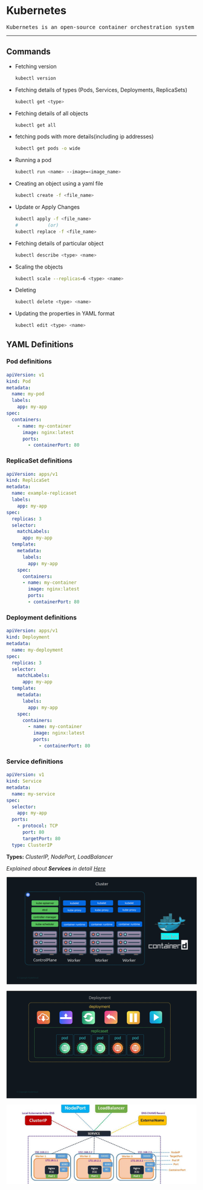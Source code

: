 # Kubernetes

<pre>Kubernetes is an open-source container orchestration system for automating software deployment, scaling, and management.</pre>

------

## Commands

+ Fetching version

    ```bash
    kubectl version
    ```

+ Fetching details of types (Pods, Services, Deployments, ReplicaSets)

    ```bash
    kubectl get <type>
    ```

+ Fetching details of all objects

    ```bash
    kubectl get all
    ```

+ fetching pods with more details(including ip addresses)

  ```bash
  kubectl get pods -o wide
  ```

+ Running a pod

    ```bash
    kubectl run <name> --image=<image_name>
    ```

+ Creating an object using a yaml file

    ```bash
    kubectl create -f <file_name>
    ```

+ Update or Apply Changes

    ```bash
    kubectl apply -f <file_name>
    #           (or)
    kubectl replace -f <file_name>
    ```

+ Fetching details of particular object

    ```bash
    kubectl describe <type> <name>
    ```

+ Scaling the objects

    ```bash
    kubectl scale --replicas=6 <type> <name>
    ```

+ Deleting

    ```bash
    kubectl delete <type> <name>
    ```

+ Updating the properties in YAML format

    ```bash
    kubectl edit <type> <name>
    ```

## YAML Definitions

### Pod definitions

```yaml
apiVersion: v1
kind: Pod
metadata:
  name: my-pod
  labels:
    app: my-app
spec:
  containers:
    - name: my-container
      image: nginx:latest
      ports:
        - containerPort: 80

```

### ReplicaSet definitions

```yaml
apiVersion: apps/v1
kind: ReplicaSet
metadata:
  name: example-replicaset
  labels:
    app: my-app
spec:
  replicas: 3
  selector:
    matchLabels:
      app: my-app
  template:
    metadata:
      labels:
        app: my-app
    spec:
      containers:
      - name: my-container
        image: nginx:latest
        ports:
        - containerPort: 80

```

### Deployment definitions

```yaml
apiVersion: apps/v1
kind: Deployment
metadata:
  name: my-deployment
spec:
  replicas: 3
  selector:
    matchLabels:
      app: my-app
  template:
    metadata:
      labels:
        app: my-app
    spec:
      containers:
        - name: my-container
          image: nginx:latest
          ports:
            - containerPort: 80

```

### Service definitions

```yaml
apiVersion: v1
kind: Service
metadata:
  name: my-service
spec:
  selector:
    app: my-app
  ports:
    - protocol: TCP
      port: 80
      targetPort: 80
  type: ClusterIP

```

**Types:** *ClusterIP, NodePort, LoadBalancer*

*Explained about **Services** in detail [Here](https://www.zippyops.com/kubernetes-services-explained)*

![](./architecture.png)

![](./structure.png)

![](./services.webp)
